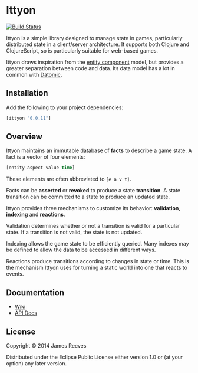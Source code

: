 # Ittyon

[![Build Status](https://travis-ci.org/weavejester/ittyon.svg?branch=master)](https://travis-ci.org/weavejester/ittyon)

Ittyon is a simple library designed to manage state in games,
particularly distributed state in a client/server architecture. It
supports both Clojure and ClojureScript, so is particularly suitable
for web-based games.

Ittyon draws inspiration from the [entity component][1] model, but
provides a greater separation between code and data. Its data model
has a lot in common with [Datomic][2].

[1]: https://en.wikipedia.org/wiki/Entity_component_system
[2]: http://www.datomic.com/

## Installation

Add the following to your project dependencies:

```clojure
[ittyon "0.0.11"]
```

## Overview

Ittyon maintains an immutable database of **facts** to describe a game
state. A fact is a vector of four elements:

```clojure
[entity aspect value time]
```

These elements are often abbreviated to `[e a v t]`.

Facts can be **asserted** or **revoked** to produce a state
**transition**. A state transition can be committed to a state to
produce an updated state.

Ittyon provides three mechanisms to customize its behavior:
**validation**, **indexing** and **reactions**.

Validation determines whether or not a transition is valid for a
particular state. If a transition is not valid, the state is not
updated.

Indexing allows the game state to be efficiently queried. Many indexes
may be defined to allow the data to be accessed in different ways.

Reactions produce transitions according to changes in state or time.
This is the mechanism Ittyon uses for turning a static world into one
that reacts to events.


## Documentation

* [Wiki](https://github.com/weavejester/ittyon/wiki)
* [API Docs](https://weavejester.github.io/ittyon)


## License

Copyright © 2014 James Reeves

Distributed under the Eclipse Public License either version 1.0 or (at
your option) any later version.
